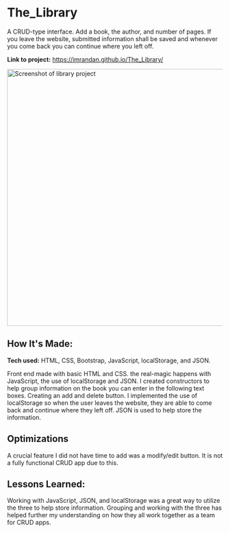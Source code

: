# The_Library

A CRUD-type interface. Add a book, the author, and number of pages. If you leave the website, submitted information shall be saved and whenever you come back you can continue where you left off.

**Link to project:** https://imrandan.github.io/The_Library/

<img width="600" alt="Screenshot of library project" src="https://user-images.githubusercontent.com/68073783/188941081-fa546304-ba30-4666-b6b8-89e0ec1b530e.png">


## How It's Made:

**Tech used:** HTML, CSS, Bootstrap, JavaScript, localStorage, and JSON.

Front end made with basic HTML and CSS. the real-magic happens with JavaScript, the use of localStorage and JSON. I created constructors to help group information on the book you can enter in the following text boxes. Creating an add and delete button. I implemented the use of localStorage so when the user leaves the website, they are able to come back and continue where they left off. JSON is used to help store the information.

## Optimizations
A crucial feature I did not have time to add was a modify/edit button. It is not a fully functional CRUD app due to this.

## Lessons Learned:

Working with JavaScript, JSON, and localStorage was a great way to utilize the three to help store information. Grouping and working with the three has helped further my understanding on how they all work together as a team for CRUD apps.
